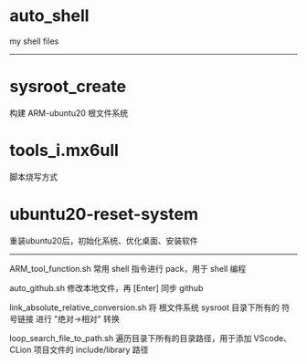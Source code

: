 # auto_shell
my shell files

-----------------------------------------

# sysroot_create
构建 ARM-ubuntu20 根文件系统

# tools_i.mx6ull
脚本烧写方式

# ubuntu20-reset-system
重装ubuntu20后，初始化系统、优化桌面、安装软件

-----------------------------------------

ARM_tool_function.sh 
常用 shell 指令进行 pack，用于 shell 编程

auto_github.sh 
修改本地文件，再 [Enter] 同步 github

link_absolute_relative_conversion.sh 
将 根文件系统 sysroot 目录下所有的 符号链接 进行 "绝对->相对" 转换

loop_search_file_to_path.sh 
遍历目录下所有的目录路径，用于添加 VScode、CLion 项目文件的 include/library 路径  
